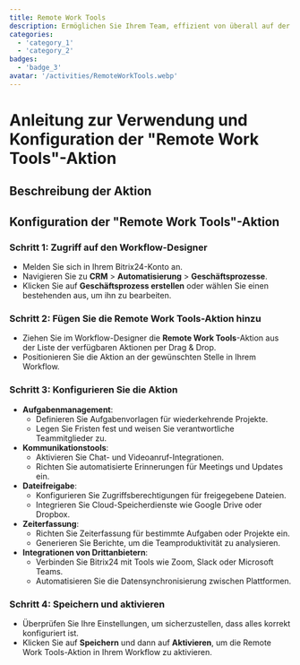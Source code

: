 ```yaml
---
title: Remote Work Tools
description: Ermöglichen Sie Ihrem Team, effizient von überall auf der Welt zu arbeiten.
categories: 
  - 'category_1'
  - 'category_2'
badges: 
  - 'badge_3'
avatar: '/activities/RemoteWorkTools.webp'
---
```

# Anleitung zur Verwendung und Konfiguration der "Remote Work Tools"-Aktion

## Beschreibung der Aktion

## **Konfiguration der "Remote Work Tools"-Aktion**

### Schritt 1: Zugriff auf den Workflow-Designer
- Melden Sie sich in Ihrem Bitrix24-Konto an.
- Navigieren Sie zu **CRM** > **Automatisierung** > **Geschäftsprozesse**.
- Klicken Sie auf **Geschäftsprozess erstellen** oder wählen Sie einen bestehenden aus, um ihn zu bearbeiten.

### Schritt 2: Fügen Sie die Remote Work Tools-Aktion hinzu
- Ziehen Sie im Workflow-Designer die **Remote Work Tools**-Aktion aus der Liste der verfügbaren Aktionen per Drag & Drop.
- Positionieren Sie die Aktion an der gewünschten Stelle in Ihrem Workflow.

### Schritt 3: Konfigurieren Sie die Aktion
- **Aufgabenmanagement**:
  - Definieren Sie Aufgabenvorlagen für wiederkehrende Projekte.
  - Legen Sie Fristen fest und weisen Sie verantwortliche Teammitglieder zu.
- **Kommunikationstools**:
  - Aktivieren Sie Chat- und Videoanruf-Integrationen.
  - Richten Sie automatisierte Erinnerungen für Meetings und Updates ein.
- **Dateifreigabe**:
  - Konfigurieren Sie Zugriffsberechtigungen für freigegebene Dateien.
  - Integrieren Sie Cloud-Speicherdienste wie Google Drive oder Dropbox.
- **Zeiterfassung**:
  - Richten Sie Zeiterfassung für bestimmte Aufgaben oder Projekte ein.
  - Generieren Sie Berichte, um die Teamproduktivität zu analysieren.
- **Integrationen von Drittanbietern**:
  - Verbinden Sie Bitrix24 mit Tools wie Zoom, Slack oder Microsoft Teams.
  - Automatisieren Sie die Datensynchronisierung zwischen Plattformen.

### Schritt 4: Speichern und aktivieren
- Überprüfen Sie Ihre Einstellungen, um sicherzustellen, dass alles korrekt konfiguriert ist.
- Klicken Sie auf **Speichern** und dann auf **Aktivieren**, um die Remote Work Tools-Aktion in Ihrem Workflow zu aktivieren.